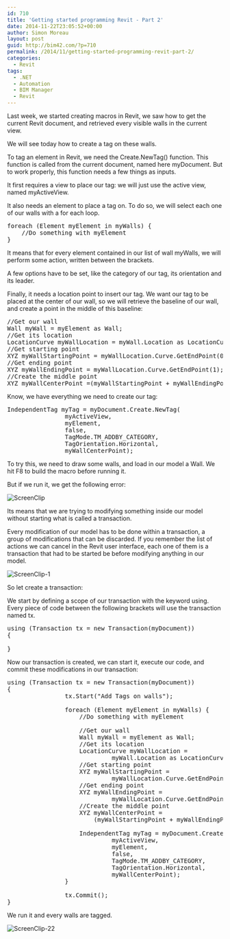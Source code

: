 ```yaml
---
id: 710
title: 'Getting started programming Revit - Part 2'
date: 2014-11-22T23:05:52+00:00
author: Simon Moreau
layout: post
guid: http://bim42.com/?p=710
permalink: /2014/11/getting-started-programming-revit-part-2/
categories:
  - Revit
tags:
  - .NET
  - Automation
  - BIM Manager
  - Revit
---
```

Last week, we started creating macros in Revit, we saw how to get the current Revit document, and retrieved every visible walls in the current view.

We will see today how to create a tag on these walls.

To tag an element in Revit, we need the Create.NewTag() function. This function is called from the current document, named here myDocument. But to work properly, this function needs a few things as inputs.

It first requires a view to place our tag: we will just use the active view, named myActiveView.

It also needs an element to place a tag on. To do so, we will select each one of our walls with a for each loop.

<pre class="brush: csharp; title: ; notranslate" title="">foreach (Element myElement in myWalls) {
    //Do something with myElement
}</pre>

It means that for every element contained in our list of wall myWalls, we will perform some action, written between the brackets.

A few options have to be set, like the category of our tag, its orientation and its leader.

Finally, it needs a location point to insert our tag. We want our tag to be placed at the center of our wall, so we will retrieve the baseline of our wall, and create a point in the middle of this baseline:

<pre class="brush: csharp; title: ; notranslate" title="">//Get our wall
Wall myWall = myElement as Wall;
//Get its location
LocationCurve myWallLocation = myWall.Location as LocationCurve;
//Get starting point
XYZ myWallStartingPoint = myWallLocation.Curve.GetEndPoint(0);
//Get ending point
XYZ myWallEndingPoint = myWallLocation.Curve.GetEndPoint(1);
//Create the middle point
XYZ myWallCenterPoint =(myWallStartingPoint + myWallEndingPoint)/2;
</pre>

Know, we have everything we need to create our tag:

<pre class="brush: csharp; title: ; notranslate" title="">IndependentTag myTag = myDocument.Create.NewTag(
                myActiveView,
                myElement,
                false,
                TagMode.TM_ADDBY_CATEGORY,
                TagOrientation.Horizontal,
                myWallCenterPoint);
</pre>

To try this, we need to draw some walls, and load in our model a Wall. We hit F8 to build the macro before running it.

But if we run it, we get the following error:

![ScreenClip](http://bim42.com/wp-content/uploads/2014/11/ScreenClip.png)

Its means that we are trying to modifying something inside our model without starting what is called a transaction.

Every modification of our model has to be done within a transaction, a group of modifications that can be discarded. If you remember the list of actions we can cancel in the Revit user interface, each one of them is a transaction that had to be started be before modifying anything in our model.

![ScreenClip-1](http://bim42.com/wp-content/uploads/2014/11/ScreenClip-1.png)

So let create a transaction:

We start by defining a scope of our transaction with the keyword using. Every piece of code between the following brackets will use the transaction named tx.

<pre class="brush: csharp; title: ; notranslate" title="">using (Transaction tx = new Transaction(myDocument))
{

}
</pre>

Now our transaction is created, we can start it, execute our code, and commit these modifications in our transaction:

<pre class="brush: csharp; title: ; notranslate" title="">using (Transaction tx = new Transaction(myDocument))
{
                tx.Start("Add Tags on walls");

                foreach (Element myElement in myWalls) {
                    //Do something with myElement

                    //Get our wall
                    Wall myWall = myElement as Wall;
                    //Get its location
                    LocationCurve myWallLocation =
                             myWall.Location as LocationCurve;
                    //Get starting point
                    XYZ myWallStartingPoint =
                             myWallLocation.Curve.GetEndPoint(0);
                    //Get ending point
                    XYZ myWallEndingPoint =
                             myWallLocation.Curve.GetEndPoint(1);
                    //Create the middle point
                    XYZ myWallCenterPoint =
                        (myWallStartingPoint + myWallEndingPoint)/2;

                    IndependentTag myTag = myDocument.Create.NewTag(
                             myActiveView,
                             myElement,
                             false,
                             TagMode.TM_ADDBY_CATEGORY,
                             TagOrientation.Horizontal,
                             myWallCenterPoint);
                }

                tx.Commit();
}
</pre>

We run it and every walls are tagged.

![ScreenClip-22](http://bim42.com/wp-content/uploads/2014/11/ScreenClip-22.png)